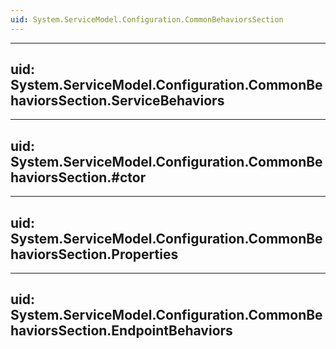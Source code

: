 ```yaml
---
uid: System.ServiceModel.Configuration.CommonBehaviorsSection
---
```


---
uid: System.ServiceModel.Configuration.CommonBehaviorsSection.ServiceBehaviors
---

---
uid: System.ServiceModel.Configuration.CommonBehaviorsSection.#ctor
---

---
uid: System.ServiceModel.Configuration.CommonBehaviorsSection.Properties
---

---
uid: System.ServiceModel.Configuration.CommonBehaviorsSection.EndpointBehaviors
---
